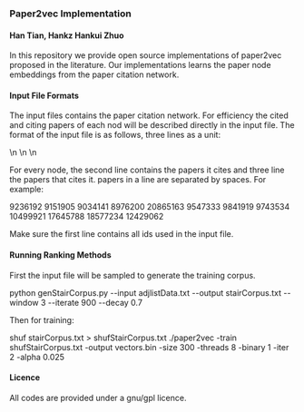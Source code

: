 ### Paper2vec Implementation

#### Han Tian, Hankz Hankui Zhuo

In this repository we provide open source implementations of paper2vec proposed in the literature. Our implementations learns the paper node embeddings from the paper citation network. 

#### Input File Formats

The input files contains the paper citation network. For efficiency the cited and citing papers of each nod will be described directly in the input file. The format of the input file is as follows, three lines as a unit:

  <node id>\n
  <citing nodes ids>\n
  <cited nodes ids>\n

For every node, the second line contains the papers it cites and three line the papers that cites it. papers in a line are separated by spaces. For example:

  9236192
  9151905 9034141 8976200 
  20865163 9547333 9841919 9743534 10499921 17645788 18577234 12429062
  
Make sure the first line contains all ids used in the input file.

#### Running Ranking Methods

First the input file will be sampled to generate the training corpus. 

  python genStairCorpus.py --input adjlistData.txt --output stairCorpus.txt --window 3 --iterate 900 --decay 0.7
  
Then for training:

  shuf stairCorpus.txt > shufStairCorpus.txt
  ./paper2vec -train shufStairCorpus.txt -output vectors.bin -size 300 -threads 8 -binary 1 -iter 2 -alpha 0.025

#### Licence

All codes are provided under a gnu/gpl licence.

